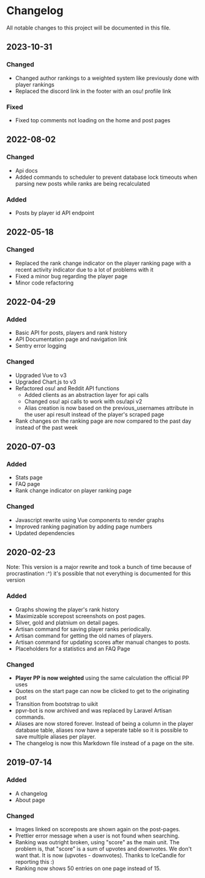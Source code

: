 # Changelog

All notable changes to this project will be documented in this file.

## 2023-10-31
### Changed
- Changed author rankings to a weighted system like previously done with player rankings
- Replaced the discord link in the footer with an osu! profile link

### Fixed
- Fixed top comments not loading on the home and post pages

## 2022-08-02
### Changed
- Api docs
- Added commands to scheduler to prevent database lock timeouts when parsing new posts while ranks are being recalculated

### Added
- Posts by player id API endpoint

## 2022-05-18
### Changed
- Replaced the rank change indicator on the player ranking page with a recent activity indicator due to a lot of problems with it
- Fixed a minor bug regarding the player page
- Minor code refactoring

## 2022-04-29
### Added
- Basic API for posts, players and rank history
- API Documentation page and navigation link
- Sentry error logging

### Changed
- Upgraded Vue to v3
- Upgraded Chart.js to v3
- Refactored osu! and Reddit API functions
    - Added clients as an abstraction layer for api calls
    - Changed osu! api calls to work with osu!api v2
    - Alias creation is now based on the previous_usernames attribute in the user api result instead of the player's scraped page
- Rank changes on the ranking page are now compared to the past day instead of the past week

## 2020-07-03
### Added
- Stats page
- FAQ page
- Rank change indicator on player ranking page

### Changed
- Javascript rewrite using Vue components to render graphs
- Improved ranking pagination by adding page numbers
- Updated dependencies

## 2020-02-23
Note: This version is a major rewrite and took a bunch of time because of procrastination :^) it's possible that not everything is documented for this version

### Added
- Graphs showing the player's rank history
- Maximizable scorepost screenshots on post pages.
- Silver, gold and platnium on detail pages.
- Artisan command for saving player ranks periodically.
- Artisan command for getting the old names of players.
- Artisan command for updating scores after manual changes to posts.
- Placeholders for a statistics and an FAQ Page

### Changed
- **Player PP is now weighted** using the same calculation the official PP uses
- Quotes on the start page can now be clicked to get to the originating post
- Transition from bootstrap to uikit
- ppvr-bot is now archived and was replaced by Laravel Artisan commands.
- Aliases are now stored forever. Instead of being a column in the player database table, aliases now have a seperate table so it is possible to save multiple aliases per player.
- The changelog is now this Markdown file instead of a page on the site.


## 2019-07-14 

### Added
- A changelog
- About page

### Changed
- Images linked on scoreposts are shown again on the post-pages.
- Prettier error message when a user is not found when searching.
- Ranking was outright broken, using "score" as the main unit. The problem is, that "score" is a sum of upvotes and downvotes. We don't want that. It is now (upvotes - downvotes). Thanks to IceCandle for reporting this :)
- Ranking now shows 50 entries on one page instead of 15.



